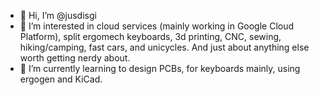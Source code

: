 - 👋 Hi, I’m @jusdisgi
- 👀 I’m interested in cloud services (mainly working in Google Cloud Platform), split ergomech keyboards, 3d printing, CNC, sewing, hiking/camping, fast cars, and unicycles. And just about anything else worth getting nerdy about.
- 🌱 I’m currently learning to design PCBs, for keyboards mainly, using ergogen and KiCad.

<!---
jusdisgi/jusdisgi is a ✨ special ✨ repository because its `README.md` (this file) appears on your GitHub profile.
You can click the Preview link to take a look at your changes.
--->
